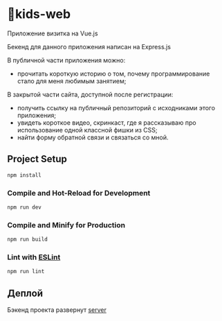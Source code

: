 # kids-web

Приложение визитка на Vue.js

Бекенд для данного приложения написан на Express.js

В публичной части приложения можно:
- прочитать короткую историю о том, почему программирование стало для меня любимым занятием;

В закрытой части сайта, доступной после регистрации:
- получить ссылку на публичный репозиторий с исходниками этого приложения;
- увидеть короткое видео, скринкаст, где я рассказываю про использование одной классной фишки из CSS;
- найти форму обратной связи и связаться со мной.

## Project Setup

```sh
npm install
```

### Compile and Hot-Reload for Development

```sh
npm run dev
```

### Compile and Minify for Production

```sh
npm run build
```

### Lint with [ESLint](https://eslint.org/)

```sh
npm run lint
```

##  Деплой

Бэкенд проекта развернут [server](http://api.pivovarova.pro.nomoredomains.xyz/)
